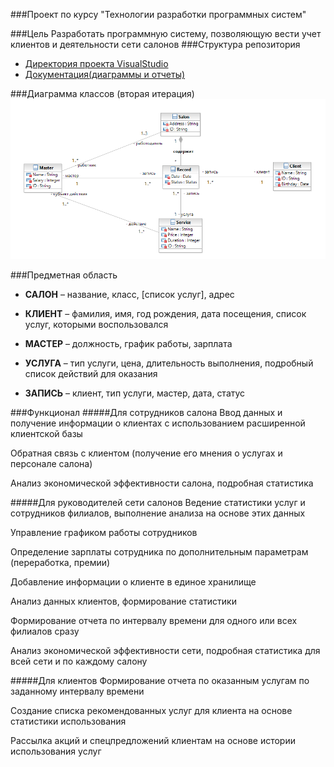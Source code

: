 ﻿###Проект по курсу "Технологии разработки программных систем"

###Цель
Разработать программную систему, позволяющую вести учет клиентов и деятельности сети салонов
###Структура репозитория
* [Директория проекта VisualStudio](./ProjectSalon/)
* [Документация(диаграммы и отчеты)](./docs/)

###Диаграмма классов (вторая итерация)
![Диаграмма классов, итерация 2](./docs/class_diagrams/iteration2/class_diagram_itr2.png)

###Предметная область
* **САЛОН** – название, класс, [список услуг], адрес

* **КЛИЕНТ** – фамилия, имя, год рождения, дата посещения, список услуг, которыми воспользовался

* **МАСТЕР** – должность, график работы, зарплата

* **УСЛУГА** – тип услуги, цена, длительность выполнения, подробный список действий для оказания

* **ЗАПИСЬ** – клиент, тип услуги, мастер, дата, статус


###Функционал
#####Для сотрудников салона
Ввод данных и получение информации о клиентах с использованием расширенной клиентской базы

Обратная связь с клиентом (получение его мнения о услугах и персонале салона)

Анализ экономической эффективности салона, подробная статистика

#####Для руководителей сети салонов
Ведение статистики услуг и сотрудников филиалов, выполнение анализа на основе этих данных

Управление графиком работы сотрудников

Определение зарплаты сотрудника по дополнительным параметрам (переработка, премии)

Добавление информации о клиенте в единое хранилище

Анализ данных клиентов, формирование статистики

Формирование отчета по интервалу времени для одного или всех филиалов сразу

Анализ экономической эффективности сети, подробная статистика для всей сети и по каждому салону

#####Для клиентов
Формирование отчета по оказанным услугам по заданному интервалу времени

Создание списка рекомендованных услуг для клиента на основе статистики использования

Рассылка акций и спецпредложений клиентам на основе истории использования услуг
